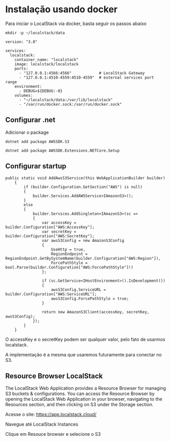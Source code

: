 # Instalação usando docker

Para iniciar o LocalStack via docker, basta seguir os passos abaixo

```
mkdir -p ~/localstack/data
```

~~~docker
version: "3.8"

services:
  localstack:
    container_name: "localstack"
    image: localstack/localstack
    ports:
      - "127.0.0.1:4566:4566"            # LocalStack Gateway
      - "127.0.0.1:4510-4559:4510-4559"  # external services port range
    environment:
      - DEBUG=${DEBUG:-0}
    volumes:
      - "~/localstack/data:/var/lib/localstack"
      - "/var/run/docker.sock:/var/run/docker.sock"
~~~

## Configurar .net

Adicionar o package

```
dotnet add package AWSSDK.S3
```
```
dotnet add package AWSSDK.Extensions.NETCore.Setup
```

## Configurar startup

~~~chsarp
public static void AddAwsS3Service(this WebApplicationBuilder builder)
    {
        if (builder.Configuration.GetSection("AWS") is null)
        {
            builder.Services.AddAWSService<IAmazonS3>();
        }
        else
        {
            builder.Services.AddSingleton<IAmazonS3>(sc =>
            {
                var accessKey = builder.Configuration["AWS:AccessKey"];
                var secretKey = builder.Configuration["AWS:SecretKey"];
                var awsS3Config = new AmazonS3Config
                {
                    UseHttp = true,
                    RegionEndpoint = RegionEndpoint.GetBySystemName(builder.Configuration["AWS:Region"]),
                    ForcePathStyle = bool.Parse(builder.Configuration["AWS:ForcePathStyle"]!)
                };

                if (sc.GetService<IHostEnvironment>().IsDevelopment())
                {
                    awsS3Config.ServiceURL = builder.Configuration["AWS:ServiceURL"];
                    awsS3Config.ForcePathStyle = true;
                }

                return new AmazonS3Client(accessKey, secretKey, awsS3Config);
            });
        }
    }
~~~

O accessKey e o secretKey podem ser qualquer valor, pelo fato de usarmos localstack.

A implementação é a mesma que usaremos futuramente para conectar no S3.


## Resource Browser LocalStack

The LocalStack Web Application provides a Resource Browser for managing S3 buckets & configurations. You can access the Resource Browser by opening the LocalStack Web Application in your browser, navigating to the Resources section, and then clicking on S3 under the Storage section.


Acesse o site: https://app.localstack.cloud/

Navegue até LocalStack Instances

Clique em Resouce browser e selecione o S3
